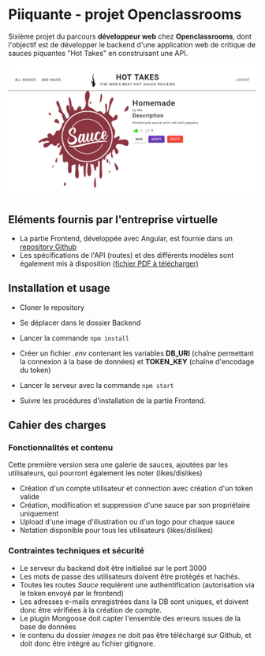 # Piiquante - projet Openclassrooms
Sixième projet du parcours **développeur web** chez **Openclassrooms**, dont l'objectif est de développer le backend d'une application web de critique de sauces piquantes "Hot Takes" en construisant une API.

![maquette web piiquante](TheHottestReviews.png)

## Eléments fournis par l'entreprise virtuelle
- La partie Frontend, développée avec Angular, est fournie dans un [repository Github](https://github.com/OpenClassrooms-Student-Center/Web-Developer-P6)
- Les spécifications de l'API (routes) et des différents modèles sont également mis à disposition [(fichier PDF à télécharger)](https://s3.eu-west-1.amazonaws.com/course.oc-static.com/projects/DWJ_FR_P6/Requirements_DW_P6.pdf)

## Installation et usage
- Cloner le repository
- Se déplacer dans le dossier Backend
- Lancer la commande `npm install`
- Créer un fichier *.env* contenant les variables **DB_URI** (chaîne permettant la connexion à la base de données) et **TOKEN_KEY** (chaîne d'encodage du token)
- Lancer le serveur avec la commande `npm start`

- Suivre les procédures d'installation de la partie Frontend.

## Cahier des charges

### Fonctionnalités et contenu
Cette première version sera une galerie de sauces, ajoutées par les utilisateurs, qui pourront également les noter (likes/dislikes)
- Création d'un compte utilisateur et connection avec création d'un token valide
- Création, modification et suppression d'une sauce par son propriétaire uniquement
- Upload d'une image d'illustration ou d'un logo pour chaque sauce
- Notation disponible pour tous les utilisateurs (likes/dislikes)

### Contraintes techniques et sécurité
- Le serveur du backend doit être initialisé sur le port 3000
- Les mots de passe des utilisateurs doivent être protégés et hachés.
- Toutes les routes *Sauce* requièrent une authentification (autorisation via le token envoyé par le frontend)
- Les adresses e-mails enregistrées dans la DB sont uniques, et doivent donc être vérifiées à la création de compte.
- Le plugin Mongoose doit capter l'ensemble des erreurs issues de la base de données
- le contenu du dossier *images* ne doit pas être téléchargé sur Github, et doit donc être intégré au fichier gitignore.
